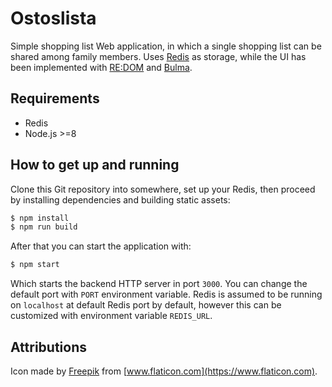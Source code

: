 # Ostoslista

Simple shopping list Web application, in which a single shopping list can be
shared among family members. Uses [Redis] as storage, while the UI has been
implemented with [RE:DOM] and [Bulma].

## Requirements

- Redis
- Node.js >=8

## How to get up and running

Clone this Git repository into somewhere, set up your Redis, then proceed by
installing dependencies and building static assets:

```bash
$ npm install
$ npm run build
```

After that you can start the application with:

```bash
$ npm start
```

Which starts the backend HTTP server in port `3000`. You can change the default
port with `PORT` environment variable. Redis is assumed to be running on
`localhost` at default Redis port by default, however this can be customized
with environment variable `REDIS_URL`.

## Attributions

Icon made by [Freepik] from [www.flaticon.com](https://www.flaticon.com).

[Redis]: https://redis.io
[RE:DOM]: https://redom.js.org
[Bulma]: https://bulma.io
[Freepik]: https://www.flaticon.com/authors/freepik
